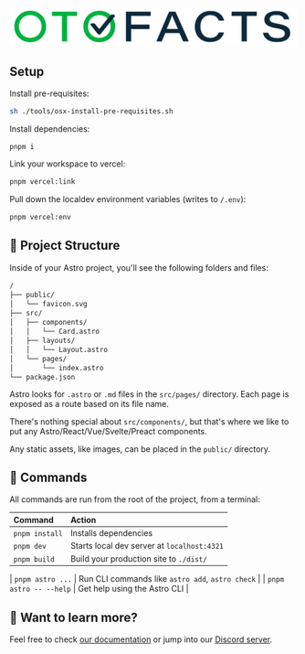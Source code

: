 <p align="center">
  <img src="./src/assets/images/logo.svg" />
</p>

## Setup

Install pre-requisites:

```bash
sh ./tools/osx-install-pre-requisites.sh
```

Install dependencies:

```
pnpm i
```

Link your workspace to vercel:

```bash
pnpm vercel:link
```

Pull down the localdev environment variables (writes to `/.env`):

```bash
pnpm vercel:env
```

## 🚀 Project Structure

Inside of your Astro project, you'll see the following folders and files:

```text
/
├── public/
│   └── favicon.svg
├── src/
│   ├── components/
│   │   └── Card.astro
│   ├── layouts/
│   │   └── Layout.astro
│   └── pages/
│       └── index.astro
└── package.json
```

Astro looks for `.astro` or `.md` files in the `src/pages/` directory. Each page is exposed as a route based on its file name.

There's nothing special about `src/components/`, but that's where we like to put any Astro/React/Vue/Svelte/Preact components.

Any static assets, like images, can be placed in the `public/` directory.

## 🧞 Commands

All commands are run from the root of the project, from a terminal:

| Command        | Action                                      |
| :------------- | :------------------------------------------ |
| `pnpm install` | Installs dependencies                       |
| `pnpm dev`     | Starts local dev server at `localhost:4321` |
| `pnpm build`   | Build your production site to `./dist/`     |

| `pnpm astro ...` | Run CLI commands like `astro add`, `astro check` |
| `pnpm astro -- --help` | Get help using the Astro CLI |

## 👀 Want to learn more?

Feel free to check [our documentation](https://docs.astro.build) or jump into our [Discord server](https://astro.build/chat).

